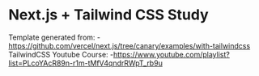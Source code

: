 # Next.js + Tailwind CSS Study

Template generated from: -https://github.com/vercel/next.js/tree/canary/examples/with-tailwindcss
TailwindCSS Youtube Course: -https://www.youtube.com/playlist?list=PLcoYAcR89n-r1m-tMfV4qndrRWpT_rb9u
